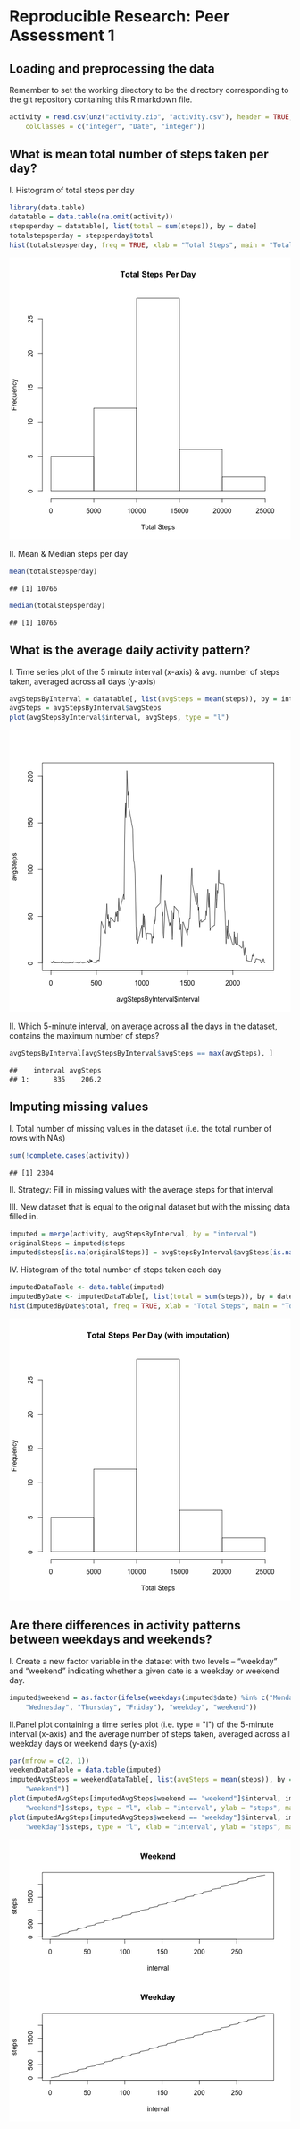 # Reproducible Research: Peer Assessment 1


## Loading and preprocessing the data
Remember to set the working directory to be the directory corresponding to the git repository containing this R markdown file.

```r
activity = read.csv(unz("activity.zip", "activity.csv"), header = TRUE, stringsAsFactors = FALSE, 
    colClasses = c("integer", "Date", "integer"))
```


## What is mean total number of steps taken per day?
I. Histogram of total steps per day


```r
library(data.table)
datatable = data.table(na.omit(activity))
stepsperday = datatable[, list(total = sum(steps)), by = date]
totalstepsperday = stepsperday$total
hist(totalstepsperday, freq = TRUE, xlab = "Total Steps", main = "Total Steps Per Day")
```

![plot of chunk unnamed-chunk-2](figure/unnamed-chunk-2.png) 


II. Mean & Median steps per day


```r
mean(totalstepsperday)
```

```
## [1] 10766
```

```r
median(totalstepsperday)
```

```
## [1] 10765
```


## What is the average daily activity pattern?
I. Time series plot of the 5 minute interval (x-axis) & avg. number of steps taken, averaged across all days (y-axis)

```r
avgStepsByInterval = datatable[, list(avgSteps = mean(steps)), by = interval]
avgSteps = avgStepsByInterval$avgSteps
plot(avgStepsByInterval$interval, avgSteps, type = "l")
```

![plot of chunk unnamed-chunk-4](figure/unnamed-chunk-4.png) 

II. Which 5-minute interval, on average across all the days in the dataset, contains the maximum number of steps?

```r
avgStepsByInterval[avgStepsByInterval$avgSteps == max(avgSteps), ]
```

```
##    interval avgSteps
## 1:      835    206.2
```


## Imputing missing values
I. Total number of missing values in the dataset (i.e. the total number of rows with NAs)

```r
sum(!complete.cases(activity))
```

```
## [1] 2304
```


II. Strategy: Fill in missing values with the average steps for that interval

III. New dataset that is equal to the original dataset but with the missing data filled in.

```r
imputed = merge(activity, avgStepsByInterval, by = "interval")
originalSteps = imputed$steps
imputed$steps[is.na(originalSteps)] = avgStepsByInterval$avgSteps[is.na(originalSteps)]
```


IV. Histogram of the total number of steps taken each day

```r
imputedDataTable <- data.table(imputed)
imputedByDate <- imputedDataTable[, list(total = sum(steps)), by = date]
hist(imputedByDate$total, freq = TRUE, xlab = "Total Steps", main = "Total Steps Per Day (with imputation)")
```

![plot of chunk unnamed-chunk-8](figure/unnamed-chunk-8.png) 


## Are there differences in activity patterns between weekdays and weekends?
I. Create a new factor variable in the dataset with two levels – “weekday” and “weekend” indicating whether a given date is a weekday or weekend day.

```r
imputed$weekend = as.factor(ifelse(weekdays(imputed$date) %in% c("Monday", "Tuesday", 
    "Wednesday", "Thursday", "Friday"), "weekday", "weekend"))
```


II.Panel plot containing a time series plot (i.e. type = "l") of the 5-minute interval (x-axis) and the average number of steps taken, averaged across all weekday days or weekend days (y-axis)

```r
par(mfrow = c(2, 1))
weekendDataTable = data.table(imputed)
imputedAvgSteps = weekendDataTable[, list(avgSteps = mean(steps)), by = c("interval", 
    "weekend")]
plot(imputedAvgSteps[imputedAvgSteps$weekend == "weekend"]$interval, imputedAvgSteps[imputedAvgSteps$weekend == 
    "weekend"]$steps, type = "l", xlab = "interval", ylab = "steps", main = "Weekend")
plot(imputedAvgSteps[imputedAvgSteps$weekend == "weekday"]$interval, imputedAvgSteps[imputedAvgSteps$weekend == 
    "weekday"]$steps, type = "l", xlab = "interval", ylab = "steps", main = "Weekday")
```

![plot of chunk unnamed-chunk-10](figure/unnamed-chunk-10.png) 


